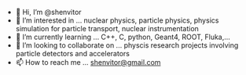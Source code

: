- 👋 Hi, I’m @shenvitor
- 👀 I’m interested in ... nuclear physics, particle physics, physics simulation for particle transport, nuclear instrumentation
- 🌱 I’m currently learning ... C++, C, python, Geant4, ROOT, Fluka,...
- 💞️ I’m looking to collaborate on ... physcis research projects involving particle detectors and accelerators
- 📫 How to reach me ... shenvitor@gmail.com

<!---
shenvitor/shenvitor is a ✨ special ✨ repository because its `README.md` (this file) appears on your GitHub profile.
You can click the Preview link to take a look at your changes.
--->
